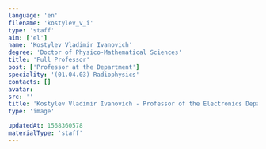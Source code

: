 ```yaml
---
language: 'en'
filename: 'kostylev_v_i'
type: 'staff'
aim: ['el']
name: 'Kostylev Vladimir Ivanovich'
degree: 'Doctor of Physico-Mathematical Sciences'
title: 'Full Professor'
post: ['Professor at the Department']
speciality: '(01.04.03) Radiophysics'
contacts: []
avatar:
src: ''
title: 'Kostylev Vladimir Ivanovich - Professor of the Electronics Department'
type: 'image'

updatedAt: 1568360578
materialType: 'staff'
---
```


